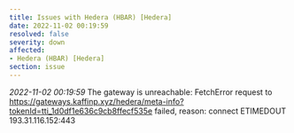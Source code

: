 ```yaml
---
title: Issues with Hedera (HBAR) [Hedera]
date: 2022-11-02 00:19:59
resolved: false
severity: down
affected:
- Hedera (HBAR) [Hedera]
section: issue
---
```


*2022-11-02 00:19:59* The gateway is unreachable: FetchError request to https://gateways.kaffinp.xyz/hedera/meta-info?tokenId=tti_1d0df1e636c9cb8ffecf535e failed, reason: connect ETIMEDOUT 193.31.116.152:443